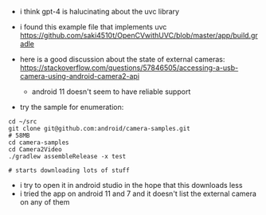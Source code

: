 
- i think gpt-4 is halucinating about the uvc library
- i found this example file that implements uvc
  https://github.com/saki4510t/OpenCVwithUVC/blob/master/app/build.gradle

- here is a good discussion about the state of external cameras:
  https://stackoverflow.com/questions/57846505/accessing-a-usb-camera-using-android-camera2-api
  
  - android 11 doesn't seem to have reliable support

- try the sample for enumeration:
```
cd ~/src
git clone git@github.com:android/camera-samples.git
# 58MB
cd camera-samples
cd Camera2Video
./gradlew assembleRelease -x test

# starts downloading lots of stuff

```

- i try to open it in android studio in the hope that this downloads
  less
- i tried the app on android 11 and 7 and it doesn't list the external
  camera on any of them

